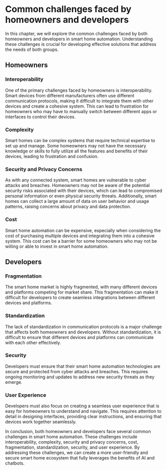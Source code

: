 Common challenges faced by homeowners and developers
====================================================================================================

In this chapter, we will explore the common challenges faced by both homeowners and developers in smart home automation. Understanding these challenges is crucial for developing effective solutions that address the needs of both groups.

Homeowners
----------

### Interoperability

One of the primary challenges faced by homeowners is interoperability. Smart devices from different manufacturers often use different communication protocols, making it difficult to integrate them with other devices and create a cohesive system. This can lead to frustration for homeowners who may have to manually switch between different apps or interfaces to control their devices.

### Complexity

Smart homes can be complex systems that require technical expertise to set up and manage. Some homeowners may not have the necessary knowledge or skills to fully utilize all the features and benefits of their devices, leading to frustration and confusion.

### Security and Privacy Concerns

As with any connected system, smart homes are vulnerable to cyber attacks and breaches. Homeowners may not be aware of the potential security risks associated with their devices, which can lead to compromised personal information or even physical security threats. Additionally, smart homes can collect a large amount of data on user behavior and usage patterns, raising concerns about privacy and data protection.

### Cost

Smart home automation can be expensive, especially when considering the cost of purchasing multiple devices and integrating them into a cohesive system. This cost can be a barrier for some homeowners who may not be willing or able to invest in smart home automation.

Developers
----------

### Fragmentation

The smart home market is highly fragmented, with many different devices and platforms competing for market share. This fragmentation can make it difficult for developers to create seamless integrations between different devices and platforms.

### Standardization

The lack of standardization in communication protocols is a major challenge that affects both homeowners and developers. Without standardization, it is difficult to ensure that different devices and platforms can communicate with each other effectively.

### Security

Developers must ensure that their smart home automation technologies are secure and protected from cyber attacks and breaches. This requires ongoing monitoring and updates to address new security threats as they emerge.

### User Experience

Developers must also focus on creating a seamless user experience that is easy for homeowners to understand and navigate. This requires attention to detail in designing interfaces, providing clear instructions, and ensuring that devices work together seamlessly.

In conclusion, both homeowners and developers face several common challenges in smart home automation. These challenges include interoperability, complexity, security and privacy concerns, cost, fragmentation, standardization, security, and user experience. By addressing these challenges, we can create a more user-friendly and secure smart home ecosystem that fully leverages the benefits of AI and chatbots.
